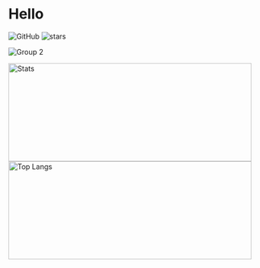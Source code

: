 # Hello
<img alt="GitHub" src="https://img.shields.io/badge/dynamic/json?logo=github&label=GitHub+Followers&labelColor=282c34&color=181717&query=%24.data.totalSubs&url=https%3A%2F%2Fapi.spencerwoo.com%2Fsubstats%2F%3Fsource%3Dgithub%26queryKey%3Drazenxc&longCache=true"/> <img src="https://img.shields.io/github/stars/razenxc?label=Stars" alt="stars">

![Group 2](https://user-images.githubusercontent.com/84779107/216765074-e7e68ae8-5659-466d-90f1-3cf387f98eb8.png)

<img title="Stats" alt="Stats" src="https://github-readme-stats.vercel.app/api?username=razenxc&show_icons=true&theme=radical" width="483px" height="195px"/> <img title="Top Langs" alt="Top Langs" src="https://github-readme-stats.vercel.app/api/top-langs/?username=razenxc&layout=compact&theme=radical" width="483px" height="195px"/>



